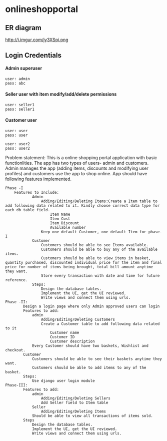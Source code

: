 # onlineshopportal

## ER diagram
http://i.imgur.com/jy3XSpi.png

## Login Credentials
#### Admin superuser
    user: admin
    pass: abc

#### Seller user with item modify/add/delete permissions
    user: seller1
    pass: seller1

#### Customer user
    user: user
    pass: user

    user: user2
    pass: user2


Problem statement:
This is a online shopping portal application with basic functionlities. The app has two types of users- admin and customers. Admin manages the app (adding items, discounts and modifying user profiles)  and customers use the app to shop online. App should have following features implemented.

    Phase -I
        Features to Include:
                Admin
                    Adding/Editing/Deleting Items:Create a Item table to add following data related to it. Kindly choose correct data type for each db table field.
                        Item Name
                        Item Cost
                        Item Discount
                        Available number
                    Keep one default Customer, one default Item for phase-I
                Customer
                    Customers should be able to see Items available.
                    Customers should be able to buy any of the available items.
                    Customers should be able to view items in basket, quantity purchased, discounted individual price for the item and final price for number of items being brought, total bill amount anytime they want.
                    Store every transaction with date and time for future reference.
                Steps:
                    Design the database tables.
                    Implement the UI, get the UI reviewed.
                    Write views and connect them using urls.
    Phase -II:
            Design a login page where only Admin approved users can login
            Features to add:
                admin
                    Adding/Editing/Deleting Customers
                    Create a Customer table to add following data related to it
                        Customer name
                        Customer ID
                        Customer description
                Every Customer should have two baskets, Wishlist and checkout.
            Customer
                Customers should be able to see their baskets anytime they want.
                Customers should be able to add items to any of the basket.
            Steps:
                Use django user login module
    Phase-III:
            Features to add:
                admin
                    Adding/Editing/Deleting Sellers
                    Add Seller field to Item table
                Seller
                    Adding/Editing/Deleting Items
                Should be able to view all transactions of items sold.
            Steps
                Design the database tables.
                Implement the UI, get the UI reviewed.
                Write views and connect them using urls.


